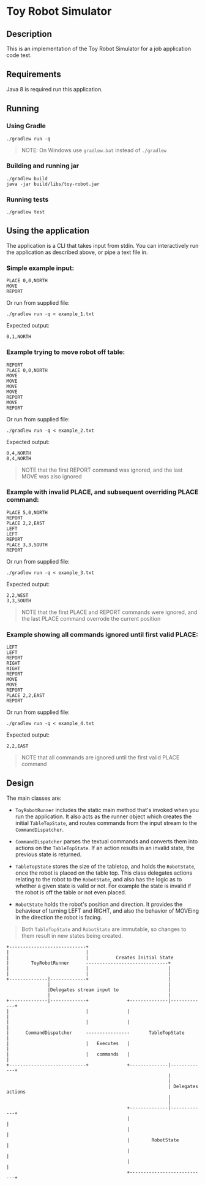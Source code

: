 Toy Robot Simulator
===================

Description
-----------
This is an implementation of the Toy Robot Simulator for a job application code test.

Requirements
------------
Java 8 is required run this application.

Running
------

### Using Gradle
    ./gradlew run -q


> NOTE: On Windows use ```gradlew.bat``` instead of ```./gradlew```

### Building and running jar
    ./gradlew build
    java -jar build/libs/toy-robot.jar
    
### Running tests
    ./gradlew test

Using the application
---------------------
The application is a CLI that takes input from stdin. You can interactively run the 
application as described above, or pipe a text file in.
 
### Simple example input:

    PLACE 0,0,NORTH
    MOVE
    REPORT

Or run from supplied file:

    ./gradlew run -q < example_1.txt
    
Expected output:

    0,1,NORTH
    
### Example trying to move robot off table:

    REPORT
    PLACE 0,0,NORTH
    MOVE
    MOVE
    MOVE
    MOVE
    REPORT
    MOVE
    REPORT

Or run from supplied file:

    ./gradlew run -q < example_2.txt

Expected output:

    0,4,NORTH
    0,4,NORTH
    
>NOTE that the first REPORT command was ignored, and the last MOVE was also ignored

### Example with invalid PLACE, and subsequent overriding PLACE command:

    PLACE 5,0,NORTH
    REPORT
    PLACE 2,2,EAST
    LEFT
    LEFT
    REPORT
    PLACE 3,3,SOUTH
    REPORT

Or run from supplied file:

    ./gradlew run -q < example_3.txt

Expected output:

    2,2,WEST
    3,3,SOUTH
    
>NOTE that the first PLACE and REPORT commands were ignored, and the last PLACE command overrode
the current position

### Example showing all commands ignored until first valid PLACE:

    LEFT
    LEFT
    REPORT
    RIGHT
    RIGHT
    REPORT
    MOVE
    MOVE
    REPORT
    PLACE 2,2,EAST
    REPORT

Or run from supplied file:

    ./gradlew run -q < example_4.txt

Expected output:

    2,2,EAST

>NOTE that all commands are ignored until the first valid PLACE command
    
Design
------
The main classes are:

- ```ToyRobotRunner``` includes the static main method that's invoked when you run the application. It also
acts as the runner object which creates the initial ```TableTopState```, and routes commands from
the input stream to the ```CommandDispatcher```.

- ```CommandDispatcher``` parses the textual commands and converts them into actions on the ```TableTopState```. If an 
action results in an invalid state, the previous state is returned.

- ```TableTopState``` stores the size of the tabletop, and holds the ```RobotState```, once the robot is placed on
the table top. This class delegates actions relating to the robot to the ```RobotState```, and also
has the logic as to whether a given state is valid or not. For example the state is invalid if
the robot is off the table or not even placed.

- ```RobotState``` holds the robot's position and direction. It provides the behaviour of turning LEFT
and RIGHT, and also the behavior of MOVEing in the direction the robot is facing.

>Both ```TableTopState``` and ```RobotState``` are immutable, so changes to them result in new
states being created.

```
+----------------------------+                                                
|                            |                                                
|                            |          Creates Initial State                 
|        ToyRobotRunner      ------------------------------+                  
|                            |                             |                  
|                            |                             |                  
+--------------|-------------+                             |                  
               |                                           |                  
               |Delegates stream input to                  |                  
               |                                           |                  
+--------------|-------------+              +--------------|-------------+    
|                            |              |                            |    
|                            |              |                            |    
|      CommandDispatcher     ----------------       TableTopState        |    
|                            |   Executes   |                            |    
|                            |   commands   |                            |    
+----------------------------+              +--------------|-------------+    
                                                           |                  
                                                           |                  
                                                           | Delegates actions
                                                           |                  
                                                           |                  
                                            +--------------|-------------+    
                                            |                            |    
                                            |                            |    
                                            |        RobotState          |    
                                            |                            |    
                                            |                            |    
                                            +----------------------------+    
```
